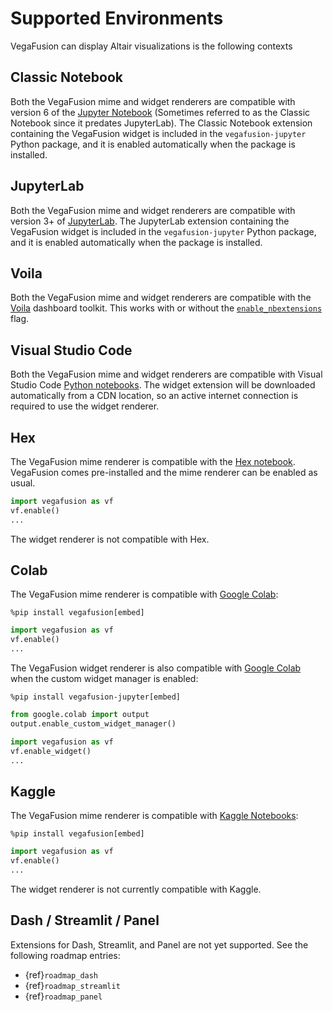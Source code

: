 # Supported Environments
VegaFusion can display Altair visualizations is the following contexts

## Classic Notebook
Both the VegaFusion mime and widget renderers are compatible with version 6 of the [Jupyter Notebook](https://github.com/jupyter/notebook) (Sometimes referred to as the Classic Notebook since it predates JupyterLab). The Classic Notebook extension containing the VegaFusion widget is included in the `vegafusion-jupyter` Python package, and it is enabled automatically when the package is installed.

## JupyterLab
Both the VegaFusion mime and widget renderers are compatible with version 3+ of [JupyterLab](https://github.com/jupyterlab/jupyterlab).  The JupyterLab extension containing the VegaFusion widget is included in the `vegafusion-jupyter` Python package, and it is enabled automatically when the package is installed.

## Voila
Both the VegaFusion mime and widget renderers are compatible with the [Voila](https://github.com/voila-dashboards/voila) dashboard toolkit. This works with or without the [`enable_nbextensions`](https://voila.readthedocs.io/en/latest/using.html#using-third-party-widgets-with-voila) flag. 

## Visual Studio Code
Both the VegaFusion mime and widget renderers are compatible with Visual Studio Code [Python notebooks](https://code.visualstudio.com/docs/datascience/jupyter-notebooks). The widget extension will be downloaded automatically from a CDN location, so an active internet connection is required to use the widget renderer.

## Hex
The VegaFusion mime renderer is compatible with the [Hex notebook](https://hex.tech/). VegaFusion comes pre-installed and the mime renderer can be enabled as usual.

```python
import vegafusion as vf
vf.enable()
...
```

The widget renderer is not compatible with Hex.

## Colab
The VegaFusion mime renderer is compatible with [Google Colab](https://colab.research.google.com/):

```
%pip install vegafusion[embed]
```
```python
import vegafusion as vf
vf.enable()
...
```

The VegaFusion widget renderer is also compatible with [Google Colab](https://colab.research.google.com/) when the custom widget manager is enabled:

```
%pip install vegafusion-jupyter[embed]
```
```python
from google.colab import output
output.enable_custom_widget_manager()

import vegafusion as vf
vf.enable_widget()
...
```

## Kaggle
The VegaFusion mime renderer is compatible with [Kaggle Notebooks](https://www.kaggle.com/docs/notebooks):

```
%pip install vegafusion[embed]
```
```python
import vegafusion as vf
vf.enable()
...
```

The widget renderer is not currently compatible with Kaggle.

## Dash / Streamlit / Panel
Extensions for Dash, Streamlit, and Panel are not yet supported. See the following roadmap entries:
 - {ref}`roadmap_dash`
 - {ref}`roadmap_streamlit`
 - {ref}`roadmap_panel`
